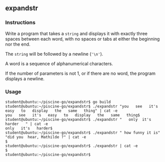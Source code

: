 ## expandstr

### Instructions

Write a program that takes a `string` and displays it with exactly three spaces
between each word, with no spaces or tabs at either the beginning nor the end.

The `string` will be followed by a newline (`'\n'`).

A word is a sequence of alphanumerical characters.

If the number of parameters is not 1, or if there are no word, the program displays
a newline.

### Usage

```console
student@ubuntu:~/piscine-go/expandstr$ go build
student@ubuntu:~/piscine-go/expandstr$ ./expandstr "you   see   it's   easy   to   display   the   same   thing" | cat -e
you   see   it's   easy   to   display   the   same   thing$
student@ubuntu:~/piscine-go/expandstr$ ./expandstr "   only  it's harder   " | cat -e
only   it's   harder$
student@ubuntu:~/piscine-go/expandstr$ ./expandstr " how funny it is" "did you  hear, Mathilde ?" | cat -e
$
student@ubuntu:~/piscine-go/expandstr$ ./expandstr | cat -e
$
student@ubuntu:~/piscine-go/expandstr$
```

